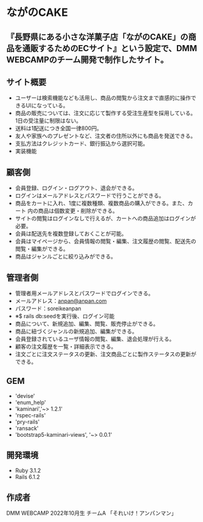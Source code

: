 # ながのCAKE
『長野県にある小さな洋菓子店「ながのCAKE」の商品を通販するためのECサイト』という設定で、DMM WEBCAMPのチーム開発で制作したサイト。
---
## サイト概要
- ユーザーは検索機能なども活用し、商品の閲覧から注文まで直感的に操作できるUIになっている。
- 商品の販売については、注文に応じて製作する受注生産型を採用している。1日の受注量に制限はない。
- 送料は1配送につき全国一律800円。
- 友人や家族へのプレゼントなど、注文者の住所以外にも商品を発送できる。
- 支払方法はクレジットカード、銀行振込から選択可能。
- 実装機能  
## 顧客側
- 会員登録、ログイン・ログアウト、退会ができる。
- ログインはメールアドレスとパスワードで行うことができる。
- 商品をカートに入れ、1度に複数種類、複数商品の購入ができる。また、カート   内の商品は個数変更・削除ができる。
- サイトの閲覧はログインなしで行えるが、カートへの商品追加はログインが必要。
- 会員は配送先を複数登録しておくことが可能。
- 会員はマイページから、会員情報の閲覧・編集、注文履歴の閲覧、配送先の閲覧・編集ができる。
- 商品はジャンルごとに絞り込みができる。
## 管理者側
- 管理者用メールアドレスとパスワードでログインできる。
- メールアドレス：anpan@anpan.com
- パスワード：soreikeanpan
- ※$ rails db:seedを実行後、ログイン可能
- 商品について、新規追加、編集、閲覧、販売停止ができる。
- 商品に紐づくジャンルの新規追加、編集ができる。
- 会員登録されているユーザ情報の閲覧、編集、退会処理が行える。
- 顧客の注文履歴を一覧・詳細表示できる。
- 注文ごとに注文ステータスの更新、注文商品ごとに製作ステータスの更新ができる。

## GEM
- 'devise'
- 'enum_help'
- 'kaminari','~> 1.2.1'
- 'rspec-rails'
- 'pry-rails'
- 'ransack'
- 'bootstrap5-kaminari-views', '~> 0.0.1'

## 開発環境
- Ruby 3.1.2
- Rails 6.1.2
## 作成者
DMM WEBCAMP 2022年10月生 チームA 「それいけ！アンパンマン」
